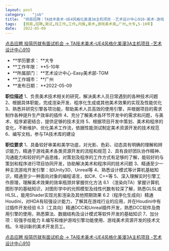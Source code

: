 ```yaml
---
layout:	post
category:	"job"
title:	"网易招聘：TA技术美术-UE4风格化美漫3A主机项目 -艺术设计中心910-美术-游戏美术类-广州大专5-10年"
tags:	[网易,招聘,面试,找工作,工作,内推,美术,游戏美术类,广州,大专,5-10年]
date:	2022-05-09
---
```


[点击应聘 投简历就有面试机会 -> TA技术美术-UE4风格化美漫3A主机项目 -艺术设计中心910](http://mobile.bole.netease.com/bole/boleDetail?id=37640&employeeId=346f03c3cda5f04c&key=all)



- **学历要求： **大专
- **工作年限： **5-10年
- **所属部门： **艺术设计中心-Easy美术部-TGM
- **工作城市： **广州
- **发布日期： **2022-05-09



**职位描述**
1、负责美术技术相关的研究，解决美术人员日常遇到的各种技术问题
2、根据具体职能，完成渲染开发、程序化生成或其他美术效果的实现及性能优化
3、熟悉并研究引擎各项功能，帮助美术人员高效的使用引擎，并根据项目的需求制作各种提升生产效率的插件
4、充分了解美术各环节开发中的需求和问题，与美术、程序紧密结合，提供足够的技术支持
5、根据项目开发中策划、美术和程序的变化，不断维护、优化美术工作流，依据性能测试制定美术资源开发的技术规范
6、编写文档，参与TA技术库的建设



**职位要求**
1、具备较好审美和美学功底，对光影、色彩、动态具有明确的理解和辨识能力，精通于游戏美术各类资源开发的流程和规范
2、具有良好团队协作精神、沟通能力和较好的产品思维，对策划及程序的工作方式有足够的了解，能较好的与策划和程序进行项目协同开发，协助解决美术和程序间的技术问题
3、精通至少一种主流游戏开发引擎：如Unity3D、Unreal等
4、熟悉设计模式等计算机基础知识，精通至少一种面向对象的编程语言，如C#、C++等
5、深入理解实时引擎工作原理，理解美术效果的效率瓶颈并掌握优化方法
6.1 （渲染向TA）掌握计算机图形学的基础知识，对图形学中的光照模型及线性代数有较深了解，熟悉GLSL或HLSL，能用Shader实现光影渲染及其他预期效果
6.2（程序化生成向）精通Houdini，对HDA有较强设计能力，了解其在游戏行业的应用，并在Houdini中有过插件开发经验
6.3（工具向）精通DCC和Unreal插件开发，熟悉DCC软件及商用引擎的使用，熟悉算法、数据结构及设计模式等软件开发的基础知识
7、加分项：较强手绘能力
8.编写和维护游戏引擎功能使用、游戏美术资源开发的技术文档。
9.培训新的美术开发员工。



[点击应聘 投简历就有面试机会 -> TA技术美术-UE4风格化美漫3A主机项目 -艺术设计中心910](http://mobile.bole.netease.com/bole/boleDetail?id=37640&employeeId=346f03c3cda5f04c&key=all)